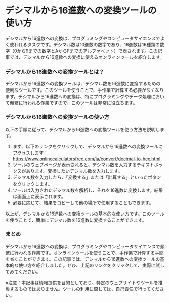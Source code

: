 デシマルから16進数への変換ツールの使い方
=====================

デシマルから16進数への変換は、プログラミングやコンピュータサイエンスでよく使われるタスクです。デシマル数は10進数の数字であり、16進数は16種類の数字（0から9までの数字とAからFまでのアルファベット）で表されます。この記事では、デシマルから16進数への変換に使えるオンラインツールを紹介します。

### デシマルから16進数への変換ツールとは？

デシマルから16進数への変換ツールは、デシマル数を16進数に変換するための便利なツールです。このツールを使うことで、手作業で計算する必要がなくなります。デシマルから16進数への変換は、特にプログラミングやデータ処理において頻繁に行われる作業ですので、このツールは非常に役立ちます。

### デシマルから16進数への変換ツールの使い方

以下の手順に従って、デシマルから16進数への変換ツールを使う方法を説明します。

1. まず、以下のリンクをクリックして、デシマルから16進数への変換ツールにアクセスします：<https://www.onlinecalculatorsfree.com/ja/convert/decimal-to-hex.html>
2. ツールのウェブページが表示されると、デシマル数を入力するテキストボックスがあります。変換したいデシマル数を入力します。
3. デシマル数を入力したら、「変換する」または「計算する」といったボタンをクリックします。
4. ツールは入力されたデシマル数を解析し、それを16進数に変換します。結果は画面上に表示されます。
5. 必要に応じて、結果をコピーして他の場所で使用することもできます。

以上が、デシマルから16進数への変換ツールの基本的な使い方です。このツールを使うことで、簡単にデシマル数を16進数に変換することができます。

### まとめ

デシマルから16進数への変換は、プログラミングやコンピュータサイエンスで頻繁に行われる作業です。オンラインツールを使うことで、手作業で計算する手間を省くことができます。この記事では、デシマルから16進数への変換ツールの基本的な使い方を紹介しました。ぜひ、上記のリンクをクリックして、実際に試してみてください。

※注意：本記事は情報提供を目的としており、特定のウェブサイトやツールを推奨するものではありません。ツールの利用に際しては、自己責任で行ってください。